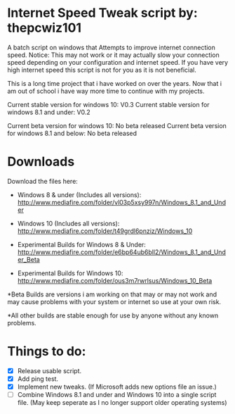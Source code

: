 # Internet Speed Tweak script by: thepcwiz101

A batch script on windows that Attempts to improve internet connection speed.
Notice: This may not work or it may actually slow your connection speed depending on your configuration and internet speed. If you have very high internet speed this script is not for you as it is not beneficial.

This is a long time project that i have worked on over the years. Now that i am out of school i have way more time to continue with my projects.

Current stable version for windows 10: V0.3
Current stable version for windows 8.1 and under: V0.2

Current beta version for windows 10: No beta released
Current beta version for windows 8.1 and below: No beta released

# Downloads

Download the files here:
- Windows 8 & under (Includes all versions): 
http://www.mediafire.com/folder/vl03p5xsy997n/Windows_8.1_and_Under

- Windows 10 (Includes all versions): 
http://www.mediafire.com/folder/t49grdl6pnziz/Windows_10

- Experimental Builds for Windows 8 & Under: 
http://www.mediafire.com/folder/e6bp64ub6bll2/Windows_8.1_and_Under_Beta

- Experimental Builds for Windows 10: 
http://www.mediafire.com/folder/ous3m7rwrlsus/Windows_10_Beta

*Beta Builds are versions i am working on that may or may not work and may cause problems with your system or internet so use at your own risk.

*All other builds are stable enough for use by anyone without any known problems.

# Things to do:
- [x] Release usable script.
- [x] Add ping test.
- [x] Implement new tweaks. (If Microsoft adds new options file an issue.)
- [ ] Combine Windows 8.1 and under and Windows 10 into a single script file. (May keep seperate as I no longer support older operating systems)
